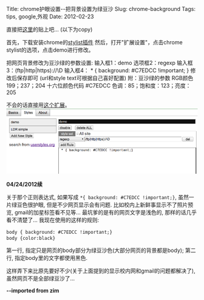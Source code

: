 Title: chrome护眼设置--把背景设置为绿豆沙
Slug: chrome-background
Tags: tips, google,外观
Date: 2012-02-23


直接把[这里](http://hi.baidu.com/laolao18k/blog/item/3a268016cd4c4907c83d6d46.html)的贴上吧...
(以下为copy)

 首先，下载安装chrome的[stylist插件](https://chrome.google.com/extensions/detail/pabfempgigicdjjlccdgnbmeggkbjdhd)
然后，打开"扩展设置"，点击chrome stylist的选项，点击demo进行修改。 

把网页背景修改为豆沙绿的参数设置: 
输入框1：demo 选项框2：regexp 输入框3：(ftp|http|https)://\D 输入框4： * { background: #C7EDCC !important; } 修改后保存即可 (url和style text可根据自己喜好配置) 
附：豆沙绿的参数 RGB颜色 199；237；204 十六位颜色代码 #C7EDCC 色调：85；饱和度：123；亮度：205 

不会的话直接用[这个扩展](https://chrome.google.com/extensions/detail/hnjebfhieiaohnhafcolehbbcfkkkhje#%E5%AE%83%E9%99%A4%E4%BA%86%E6%8A%8AGoogle%E7%9A%84%E8%83%8C%E6%99%AF%E6%94%B9%E4%B8%BA%E4%BF%9D%E6%8A%A4%E7%9C%BC%E7%9D%9B%E7%9A%84%E7%BB%BF%E8%89%B2%EF%BC%8C%E4%BB%96%E6%B2%A1%E6%9C%89%E5%88%AB%E7%9A%84%E5%8A%9F%E8%83%BD)。
![](images/./chrome-background/pasted_image.png)

**04/24/2012续**

关于那个正则表达式, 如果写成 `*{ background: #C7EDCC !important;}`, 虽然一片绿豆色很护眼, 但是不少网页显示会有问题. 比如校内上新鲜事显示不了照片预览, gmail的加星标签看不见等... 最坑爹的是有的网页文字是浅色的, 那样的话几乎看不清楚了... 我现在使用的这样的规则: 

    body { background: #C7EDCC !important;} 
    body {color:black}

第一行, 指定只是网页的body部分为绿豆沙色(大部分网页的背景都是body); 第二行, 指定body里的文字都使用黑色.

这样弄下来比原先要好不少(关于上面提到的显示校内网和gmail的问题都解决了), 虽然网页不是全部绿豆沙了...


**--imported from zim**




